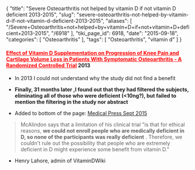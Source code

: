 {
    "title": "Severe Osteoarthritis not helped by vitamin D if not vitamin D deficient 2013-2015",
    "slug": "severe-osteoarthritis-not-helped-by-vitamin-d-if-not-vitamin-d-deficient-2013-2015",
    "aliases": [
        "/Severe+Osteoarthritis+not+helped+by+vitamin+D+if+not+vitamin+D+deficient+2013-2015",
        "/6918"
    ],
    "tiki_page_id": 6918,
    "date": "2015-09-18",
    "categories": [
        "Osteoarthritis"
    ],
    "tags": [
        "Osteoarthritis",
        "vitamin d"
    ]
}


#### <a href="/posts/effect-of-vitamin-d-supplementation-on-progression-of-knee-pain-and-cartilage-vo-ontrolled-trial" style="color: red; text-decoration: underline;" title="This link has an unknown page_id: 3620">Effect of Vitamin D Supplementation on Progression of Knee Pain and Cartilage Volume Loss in Patients With Symptomatic Osteoarthritis - A Randomized Controlled Trial</a> 2013

* In 2013 I could not understand why the study did not find a benefit

*  **Finally, 31 months later ,I found out that they had filtered the subjects, eliminating all of those who were deficient (<10ng?), but failed to mention the filtering in the study nor abstract** 

* Added to bottom of the page: [Medical Press Sept 2015](http://medicalxpress.com/news/2015-09-vitamin-outlines-joints-supplements-nutrition.html)

> McAlindon says that a limitation of his clinical trial "is that for ethical reasons,  **we could not enroll people who are medically deficient in D, so none of the participants was really deficient** . Therefore, we couldn't rule out the possibility that people who are extremely deficient in D might experience some benefit from vitamin D."

* Henry Lahore, admin of VitaminDWiki